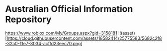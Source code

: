 # Australian Official Information Repository
https://www.roblox.com/My/Groups.aspx?gid=3158181
!!(asset)[https://cloud.githubusercontent.com/assets/18582414/25775583/5682c2f8-32a0-11e7-8034-acffd23eec70.png]
